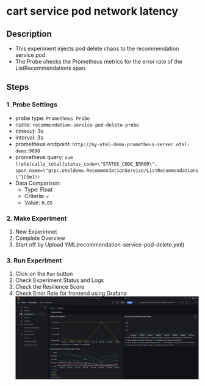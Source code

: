 # cart service pod network latency
## Description
- This experiment injects pod delete chaos to the recommendation service pod.
- The Probe checks the Prometheus metrics for the error rate of the ListRecommendations span.
## Steps
### 1. Probe Settings
- probe type: `Prometheus Probe`
- name: `recommendation-service-pod-delete-probe`
- timeout: 3s
- interval: 3s
- prometheus endpoint: `http://my-otel-demo-prometheus-server.otel-demo:9090`
- prometheus query: `sum (rate(calls_total{status_code=\"STATUS_CODE_ERROR\", span_name=\"grpc.oteldemo.RecommendationService/ListRecommendations\"}[5m]))`
- Data Comparison:
  - Type: Float
  - Criteria: `<`
  - Value: `0.05`
### 2. Make Experiment
1. New Experimnet
2. Complete Overview
3. Start off by Upload YML(recommendation-service-pod-delete.yml)
### 3. Run Experiment
1. Click on the `Run` button
2. Check Experiment Status and Logs
3. Check the Resilience Score
4. Check Error Rate for frontend using Grafana ![frontend_spanmetrics.png](frontend_spanmetrics.png)